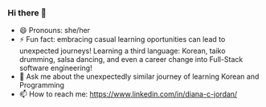 ### Hi there 👋

- 😄 Pronouns: she/her
- ⚡ Fun fact: embracing casual learning oportunities can lead to unexpected journeys! Learning a third language: Korean, taiko drumming, salsa dancing, and even a career change into Full-Stack software engineering!
- 💬 Ask me about the unexpectedly similar journey of learning Korean and Programming
- 📫 How to reach me:  https://www.linkedin.com/in/diana-c-jordan/   

<!--
**jordandc20/jordandc20** is a ✨ _special_ ✨ repository because its `README.md` (this file) appears on your GitHub profile.

Here are some ideas to get you started:

- 🔭 I’m currently working on ...
- 🌱 I’m currently learning ...
- 👯 I’m looking to collaborate on ...
- 🤔 I’m looking for help with ...
- 💬 Ask me about ...
- 📫 How to reach me: ...
- 😄 Pronouns: ...
- ⚡ Fun fact: ...
-->
